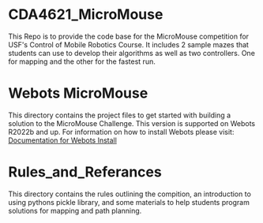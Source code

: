 # CDA4621_MicroMouse
This Repo is to provide the code base for the MicroMouse competition for USF's Control of Mobile Robotics Course. It includes 2 sample mazes that students can use to develop their algorithms as well as two controllers. One for mapping and the other for the fastest run.

# Webots MicroMouse
This directory contains the project files to get started with building a solution to the MicroMouse Challenge. This version is supported on Webots R2022b and up. For information on how to install Webots please visit: [Documentation for Webots Install](https://cyberbotics.com/doc/guide/installation-procedure)

# Rules_and_Referances
This directory contains the rules outlining the compition, an introduction to using pythons pickle library, and some materials to help students program solutions for mapping and path planning.  
